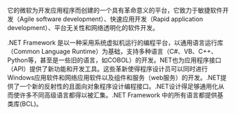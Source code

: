 它的微软为开发应用程序而创建的一个具有革命意义的平台，它致力于敏捷软件开发（Agile software development）、快速应用开发（Rapid application development）、平台无关性和网络透明化的软件开发。

 .NET Framework 是以一种采用系统虚拟机运行的编程平台，以通用语言运行库（Common Language Runtime）为基础，支持多种语言（C#、VB、C++、Python等，甚至是一些旧的语言，如COBOL）的开发。NET也为应用程序接口（API）提供了新功能和开发工具。这些革新使得程序设计员可以同时进行Windows应用软件和网络应用软件以及组件和服务（web服务）的开发。.NET提供了一个新的反射性的且面向对象程序设计编程接口。.NET设计得足够通用化从而使许多不同高级语言都得以被汇集。.NET Framework 中的所有语言都提供基类库(BCL)。
